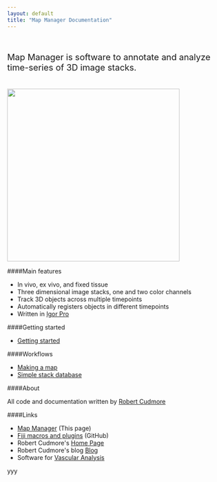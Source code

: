 ```yaml
---
layout: default
title: "Map Manager Documentation"
---
```


<BR>

<p style="font-size:20px">
Map Manager is software to annotate and analyze time-series of 3D image stacks.
</p>

<BR>

<IMG class="img-float-right" SRC="/mapmanager/images/imagingcore/stack_example_spines.jpg" width="400">

####Main features

- In vivo, ex vivo, and fixed tissue
- Three dimensional image stacks, one and two color channels
- Track 3D objects across multiple timepoints
- Automatically registers objects in different timepoints
- Written in [Igor Pro][1]

####Getting started

- [Getting started][5]

####Workflows

- [Making a map][3]
- [Simple stack database][4]

####About

All code and documentation written by [Robert Cudmore][2]

####Links

- <A HREF="http://cudmore.github.io/mapmanager/">Map Manager</A> (This page)
- <A HREF="https://github.com/cudmore/bob-fiji-plugins">Fiji macros and plugins</A> (GitHub)
- Robert Cudmore's <A HREF="http://robertcudmore.org/">Home Page</A>
- Robert Cudmore's blog <A HREF="http://cudmore.github.io/">Blog</A>
- Software for <A HREF="http://cudmore.github.io/Vascular-Analysis/">Vascular Analysis</A>

yyy

[1]: http://wavemetrics.com
[2]: http://robertcudmore.org
[3]: /mapmanager/making-a-map/ "making-a-map"
[4]: /mapmanager/simple-stack-db/ "simple-stack-db"
[5]: /getting-started

